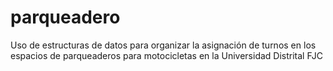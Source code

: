 # parqueadero
Uso de estructuras de datos para organizar la asignación de turnos en los espacios de parqueaderos para motocicletas en la Universidad Distrital FJC

